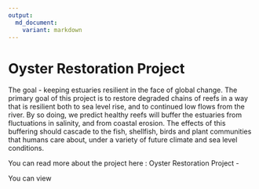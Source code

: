 ```yaml
---
output: 
  md_document:
    variant: markdown
---
```


# Oyster Restoration Project

The goal - keeping estuaries resilient in the face of global change. The primary goal of this project is to restore degraded chains of reefs in a way that is resilient both to sea level rise, and to continued low flows from the river. By so doing, we predict healthy reefs will buffer the estuaries from fluctuations in salinity, and from coastal erosion. The effects of this buffering should cascade to the fish, shellfish, birds and plant communities that humans care about, under a variety of future climate and 
sea level conditions.

You can read more about the project here : 
Oyster Restoration Project -
<link rel="stylesheet" href="/http://www.wec.ufl.edu/oysterproject/restoration.php">

You can view 
